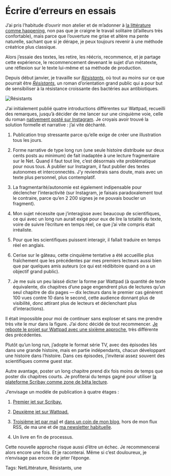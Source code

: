 # Écrire d’erreurs en essais

J’ai pris l’habitude d’ouvrir mon atelier et de m’adonner à [la littérature comme happening](http://tcrouzet.com/2016/04/12/la-litterature-comme-happening/), non pas que je craigne le travail solitaire (d’ailleurs très confortable), mais parce que l’ouverture me grise et altère ma pente naturelle, sachant que si je dérape, je peux toujours revenir à une méthode créatrice plus classique.<span id="more-43885"></span>

Alors j’essaie des textes, les retire, les réécris, recommence, et je partage cette expérience, le recommencement devenant le sujet d’un métatexte, une réflexion sur le texte lui-même et sa méthode de production. 

Depuis début janvier, je travaille sur [*Résistants*](http://tcrouzet.com/resistants/), où tout au moins sur ce que pourrait être [*Résistants*](http://tcrouzet.com/resistants/), un roman d’orientation grand public qui a pour but de sensibiliser à la résistance croissante des bactéries aux antibiotiques.

![Résistants](http://tcrouzet.comhttps://tcrouzet.com/images_tc/2016/04/coverall-600x315.jpg)

J’ai initialement publié quatre introductions différentes sur Wattpad, recueilli des remarques, jusqu’à décider de me lancer sur une cinquième voie, celle du roman [nativement posté sur Instagram](https://www.instagram.com/tequila__fr/). Je croyais avoir trouvé la solution formelle et narrative : j’ai vite déchanté.

1. Publication trop stressante parce qu’elle exige de créer une illustration tous les jours.

2. Forme narrative de type long run (une seule histoire distribuée sur deux cents posts au minimum) de fait inadaptée à une lecture fragmentaire sur le Net. Quand il faut tout lire, c’est désormais vite problématique pour nous tous. À publier sur Instagram, il faut publier des textes autonomes et interconnectés. J’y reviendrais sans doute, mais avec un texte plus personnel, plus contemplatif.

3. La fragmentarité/autonomie est également indipensable pour déclencher l’interactivité (sur Instagram, je faisais paradoxalement tout le contraire, parce qu’en 2 200 signes je ne pouvais boucler un fragment).

4. Mon sujet nécessite que j’interagisse avec beaucoup de scientifiques, ce qui avec un long run aurait exigé pour eux de lire la totalité du texte, voire de suivre l’écriture en temps réel, ce que j’ai vite compris était irréaliste.

5. Pour que les scientifiques puissent interagir, il fallait traduire en temps réel en anglais.

6. Cerise sur le gâteau, cette cinquième tentative a été accueillie plus fraîchement que les précédentes par mes premiers lecteurs aussi bien que par quelques amis auteurs (ce qui est rédibitoire quand on a un objectif grand public).

7. Je me suis un peu laissé dicter la forme par Wattpad (à quantité de texte équivalente, dix chapitres d’une page engendrent plus de lectures qu’un seul chapitre de dix pages — dix lecteurs dans le premier cas génèrent 100 vues contre 10 dans le second, cette audience donnant plus de visibilité, donc attirant plus de lecteurs et déclenchant plus d’interactions).

Il était impossible pour moi de continuer sans exploser et sans me prendre très vite le mur dans la figure. J’ai donc décidé de tout recommencer. [Je reboote le projet sur Wattpad avec une sixième approche](http://w.tt/22GUUWY), très différente des précédentes.

Plutôt qu’un long run, j’adopte le format série TV, avec des épisodes liés dans une grande histoire, mais en partie indépendants, chacun développant une histoire dans l’histoire. Dans ces épisodes, j’inviterai assez souvent des scientifiques comme guest star.

Autre avantage, poster un long chapitre prend dix fois moins de temps que poster dix chapitres courts. Je profiterai du temps gagné pour utiliser [la plateforme Scribay comme zone de bêta lecture](https://www.scribay.com/library/text/1558003497/resistants--reboot-).

J’envisage un modèle de publication à quatre étages :

1. [Premier jet sur Scribay.](https://www.scribay.com/library/text/1558003497/resistants--reboot-)

2. [Deuxième jet sur Wattpad.](http://w.tt/22GUUWY)

3. [Troisième jet par mail](http://eepurl.com/bWh9UL) et [dans un coin de mon blog](http://tcrouzet.com/2016/04/18/episode-1-paradise/), hors de mon flux RSS, de ma une et de [ma newsletter habituelle](http://tcrouzet.com/abonnement-par-mail/).

4. Un livre en fin de processus.

Cette nouvelle approche risque aussi d’être un échec. Je recommencerai alors encore une fois. Et je raconterai. Même si c’est douloureux, je n’envisage pas encore de jeter l’éponge.

Tags: NetLittérature, Résistants, une